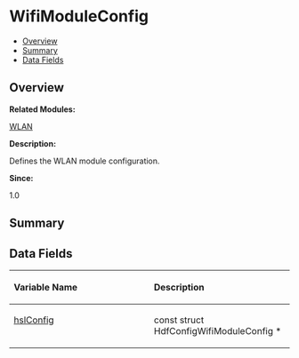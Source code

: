 # WifiModuleConfig<a name="EN-US_TOPIC_0000001054799643"></a>

-   [Overview](#section2085874880165636)
-   [Summary](#section1552203262165636)
-   [Data Fields](#pub-attribs)

## **Overview**<a name="section2085874880165636"></a>

**Related Modules:**

[WLAN](wlan.md)

**Description:**

Defines the WLAN module configuration. 

**Since:**

1.0

## **Summary**<a name="section1552203262165636"></a>

## Data Fields<a name="pub-attribs"></a>

<a name="table705393904165636"></a>
<table><thead align="left"><tr id="row1013853319165636"><th class="cellrowborder" valign="top" width="50%" id="mcps1.1.3.1.1"><p id="p928274540165636"><a name="p928274540165636"></a><a name="p928274540165636"></a>Variable Name</p>
</th>
<th class="cellrowborder" valign="top" width="50%" id="mcps1.1.3.1.2"><p id="p186290434165636"><a name="p186290434165636"></a><a name="p186290434165636"></a>Description</p>
</th>
</tr>
</thead>
<tbody><tr id="row1805228566165636"><td class="cellrowborder" valign="top" width="50%" headers="mcps1.1.3.1.1 "><p id="p1810523358165636"><a name="p1810523358165636"></a><a name="p1810523358165636"></a><a href="wlan.md#gae67367af307406e4693e7c4cdba69baf">hslConfig</a></p>
</td>
<td class="cellrowborder" valign="top" width="50%" headers="mcps1.1.3.1.2 "><p id="p1304596246165636"><a name="p1304596246165636"></a><a name="p1304596246165636"></a>const struct HdfConfigWifiModuleConfig * </p>
</td>
</tr>
</tbody>
</table>

